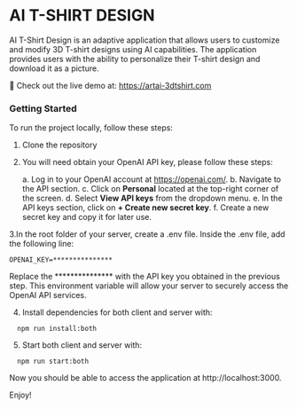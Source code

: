# AI T-SHIRT DESIGN

AI T-Shirt Design is an adaptive application that allows users to customize and modify 3D T-shirt designs using AI capabilities. The application provides users with the ability to personalize their T-shirt design and download it as a picture.

🚀 Check out the live demo at: https://artai-3dtshirt.com

### Getting Started

To run the project locally, follow these steps:

1. Clone the repository
2. You will need obtain your OpenAI API key, please follow these steps:

   a. Log in to your OpenAI account at https://openai.com/.
   b. Navigate to the API section.
   c. Click on __Personal__ located at the top-right corner of the screen.
   d. Select __View API keys__ from the dropdown menu.
   e. In the API keys section, click on __+ Create new secret key__.
   f. Create a new secret key and copy it for later use.

3.In the root folder of your server, create a .env file. Inside the .env file, add the following line:
```
OPENAI_KEY=***************
```
Replace the *************** with the API key you obtained in the previous step. This environment variable will allow your server to securely access the OpenAI API services.

4. Install dependencies for both client and server with:

```
  npm run install:both
```


5. Start both client and server with:
```
  npm run start:both
```

Now you should be able to access the application at http://localhost:3000. 

Enjoy!

[^1]:Please note that there may be a delay in our response time due to the AI server's response time.



